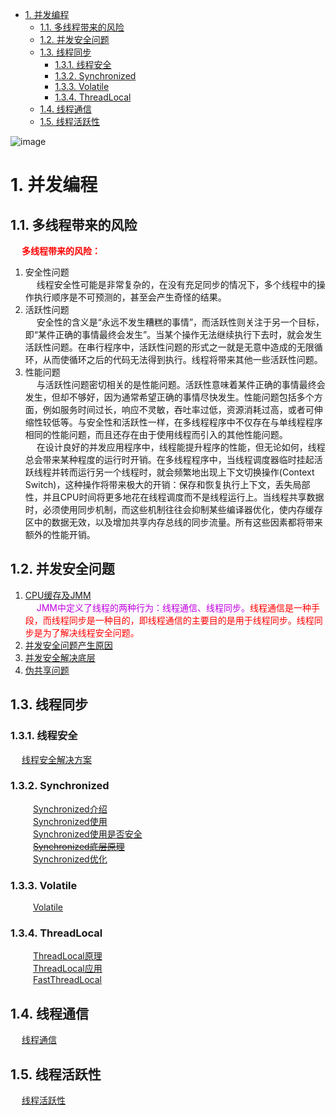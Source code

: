 

<!-- TOC -->

- [1. 并发编程](#1-并发编程)
    - [1.1. 多线程带来的风险](#11-多线程带来的风险)
    - [1.2. 并发安全问题](#12-并发安全问题)
    - [1.3. 线程同步](#13-线程同步)
        - [1.3.1. 线程安全](#131-线程安全)
        - [1.3.2. Synchronized](#132-synchronized)
        - [1.3.3. Volatile](#133-volatile)
        - [1.3.4. ThreadLocal](#134-threadlocal)
    - [1.4. 线程通信](#14-线程通信)
    - [1.5. 线程活跃性](#15-线程活跃性)

<!-- /TOC -->


![image](http://182.92.69.8:8081/img/draw/5.Concurrent.png)  


# 1. 并发编程  
<!-- 
10张图告诉你多线程那些破事 
https://mp.weixin.qq.com/s/FE2492BG9vag6_sPF7K_Rw

并发编程
https://mp.weixin.qq.com/s/AewllJ9HO7LjcGUFTLOtzQ
https://mp.weixin.qq.com/s/o80xD9oQJgJGDrgOtf3Sig

-->

## 1.1. 多线程带来的风险  
&emsp; **<font color = "red">多线程带来的风险：</font>**  
1. 安全性问题  
&emsp; 线程安全性可能是非常复杂的，在没有充足同步的情况下，多个线程中的操作执行顺序是不可预测的，甚至会产生奇怪的结果。  
2. 活跃性问题  
&emsp; 安全性的含义是“永远不发生糟糕的事情”，而活跃性则关注于另一个目标，即“某件正确的事情最终会发生”。当某个操作无法继续执行下去时，就会发生活跃性问题。在串行程序中，活跃性问题的形式之一就是无意中造成的无限循环，从而使循环之后的代码无法得到执行。线程将带来其他一些活跃性问题。  
3. 性能问题  
&emsp; 与活跃性问题密切相关的是性能问题。活跃性意味着某件正确的事情最终会发生，但却不够好，因为通常希望正确的事情尽快发生。性能问题包括多个方面，例如服务时间过长，响应不灵敏，吞吐率过低，资源消耗过高，或者可伸缩性较低等。与安全性和活跃性一样，在多线程程序中不仅存在与单线程程序相同的性能问题，而且还存在由于使用线程而引入的其他性能问题。  
&emsp; 在设计良好的并发应用程序中，线程能提升程序的性能，但无论如何，线程总会带来某种程度的运行时开销。在多线程程序中，当线程调度器临时挂起活跃线程并转而运行另一个线程时，就会频繁地出现上下文切换操作(Context Switch)，这种操作将带来极大的开销：保存和恢复执行上下文，丢失局部性，并且CPU时间将更多地花在线程调度而不是线程运行上。当线程共享数据时，必须使用同步机制，而这些机制往往会抑制某些编译器优化，使内存缓存区中的数据无效，以及增加共享内存总线的同步流量。所有这些因素都将带来额外的性能开销。 


## 1.2. 并发安全问题    
1. [CPU缓存及JMM](/docs/java/concurrent/JMM.md)  
&emsp; <font color = "clime">JMM中定义了线程的两种行为：线程通信、线程同步。</font><font color = "red">线程通信是一种手段，而线程同步是一种目的，即线程通信的主要目的是用于线程同步。线程同步是为了解决线程安全问题。</font>  
2. [并发安全问题产生原因](/docs/java/concurrent/ConcurrencyProblem.md)  
3. [并发安全解决底层](/docs/java/concurrent/ConcurrencySolve.md)  
4. [伪共享问题](/docs/java/concurrent/PseudoSharing.md)   

## 1.3. 线程同步  
### 1.3.1. 线程安全  
&emsp; [线程安全解决方案](/docs/java/concurrent/ThreadSafety.md)
  
### 1.3.2. Synchronized  
&emsp; &emsp; [Synchronized介绍](/docs/java/concurrent/SynApply.md)  
&emsp; &emsp; [Synchronized使用](/docs/java/concurrent/SysUse.md)  
&emsp; &emsp; [Synchronized使用是否安全](/docs/java/concurrent/SynUse.md)  
&emsp; &emsp; [~~Synchronized底层原理~~](/docs/java/concurrent/SynBottom.md)  
&emsp; &emsp; [Synchronized优化](/docs/java/concurrent/SynOptimize.md)  

### 1.3.3. Volatile  
&emsp; &emsp; [Volatile](/docs/java/concurrent/Volatile.md)  

### 1.3.4. ThreadLocal  
&emsp; &emsp; [ThreadLocal原理](/docs/java/concurrent/ThreadLocal.md)  
&emsp; &emsp; [ThreadLocal应用](/docs/java/concurrent/ThreadLocalUse.md)  
&emsp; &emsp; [FastThreadLocal](/docs/java/concurrent/FastThreadLocal.md)  

## 1.4. 线程通信  
&emsp; [线程通信](/docs/java/concurrent/ThreadCommunication.md)   

## 1.5. 线程活跃性  
&emsp; [线程活跃性](/docs/java/concurrent/Activity.md)  


